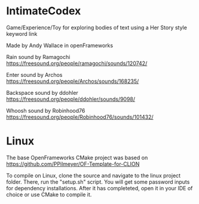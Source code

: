 # IntimateCodex
Game/Experience/Toy for exploring bodies of text using a Her Story style keyword link

Made by Andy Wallace in openFrameworks

Rain sound by Ramagochi
https://freesound.org/people/ramagochi/sounds/120742/

Enter sound by Archos
https://freesound.org/people/Archos/sounds/168235/

Backspace sound by ddohler
https://freesound.org/people/ddohler/sounds/9098/

Whoosh sound by Robinhood76
https://freesound.org/people/Robinhood76/sounds/101432/

# Linux
The base OpenFrameworks CMake project was based on
https://github.com/PPilmeyer/OF-Template-for-CLION

To compile on Linux, clone the source and navigate to the linux project folder.
There, run the "setup.sh" script. You will get some password inputs for dependency installations.
After it has completeted, open it in your IDE of choice or use CMake to compile it.
